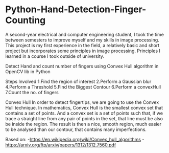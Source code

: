 # Python-Hand-Detection-Finger-Counting

A second-year electrical and computer engineering student, I took the time between semesters to improve myself and my skills in image processing.
This project is my first experience in the field, a relatively basic and short project but incorporates some principles in image processing. Principles I learned in a course I took outside of university.

Detect Hand and count number of fingers using Convex Hull algorithm in OpenCV lib in Python

Steps Involved
1.Find the region of interest 2.Perform a Gaussian blur 4.Perform a Threshold 5.Find the Biggest Contour 6.Perform a convexHull 7.Count the no. of fingers

Convex Hull
In order to detect fingertips, we are going to use the Convex Hull technique. In mathematics, Convex Hull is the smallest convex set that contains a set of points. And a convex set is a set of points such that, if we trace a straight line from any pair of points in the set, that line must be also be inside the region. The result is then a nice, smooth region, much easier to be analysed than our contour, that contains many imperfections.


Based on: -https://en.wikipedia.org/wiki/Convex_hull_algorithms
          -https://arxiv.org/ftp/arxiv/papers/1312/1312.7560.pdf

